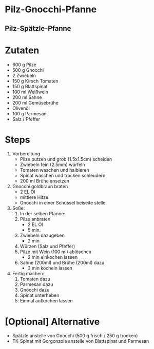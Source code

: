 # Pilz-Gnocchi-Pfanne
## Pilz-Spätzle-Pfanne

# Zutaten
- 600 g Pilze
- 500 g Gnocchi
- 2 Zwiebeln
- 150 g Kirsch Tomaten
- 150 g Blattspinat
- 100 ml Weißwein
- 200 ml Sahne
- 200 ml Gemüsebrühe
- Olivenöl
- 100 g Parmesan
- Salz / Pfeffer
 

# Steps
1. Vorbereitung
    - Pilze putzen und grob (1.5x1.5cm) scheiden 
    - Zwiebeln fein (2.5mm) würfeln 
    - Tomaten waschen und halbieren 
    - Spinat waschen und trocken schleudern
    - 200 ml Brühe ansetzen
1. Gnocchi goldbraun braten
    - 2 EL Öl 
    - mittlere Hitze
    - Gnocchi in einer Schüssel beiseite stelle
1. Soße:
    1. In der selben Pfanne:
    1. Pilze anbraten
        - 2 EL Öl 
        - 5 min.
    1. Zwiebeln dazugeben
        - 2 min
    1. Würzen (Salz und Pfeffer)
    1. Pilze mit Wein (100 ml) ablöschen
        - 2 min einkochen lassen
    1. Sahne (200ml) und Brühe (200ml) dazu
        - 3 min köcheln lassen
1. Fertig machen:
    1. Tomaten dazu
    1. Parmesan dazu
    1. Gnocchi dazu
    1. Spinat unterheben
    1. Einmal aufkochen lassen


# [Optional] Alternative
- Spätzle anstelle von Gnocchi (500 g frisch / 250 g trocken)
- TK-Spinat mit Gorgonzola anstelle von Blattspinat und Parmesan